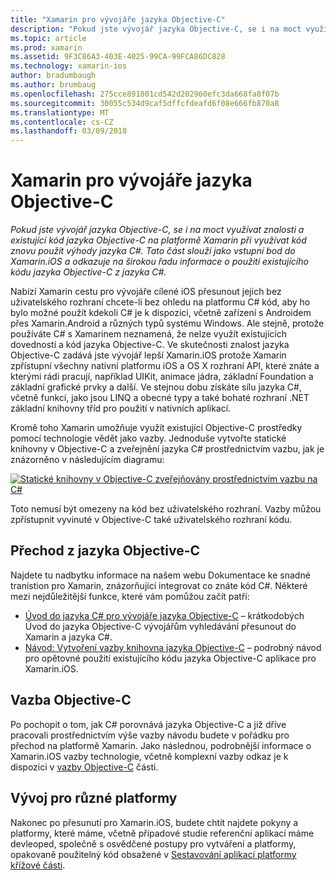```yaml
---
title: "Xamarin pro vývojáře jazyka Objective-C"
description: "Pokud jste vývojář jazyka Objective-C, se i na moct využívat znalosti a existující kód jazyka Objective-C na platformě Xamarin při využívat kód znovu použít výhody jazyka C#. Tato část slouží jako vstupní bod do Xamarin.iOS a odkazuje na širokou řadu informace o použití existujícího kódu jazyka Objective-C z jazyka C#."
ms.topic: article
ms.prod: xamarin
ms.assetid: 9F3C86A3-403E-4025-99CA-99FCA86DC828
ms.technology: xamarin-ios
author: bradumbaugh
ms.author: brumbaug
ms.openlocfilehash: 275cce891801cd542d202960efc3da668fa8f07b
ms.sourcegitcommit: 30055c534d9caf5dffcfdeafd6f08e666fb870a8
ms.translationtype: MT
ms.contentlocale: cs-CZ
ms.lasthandoff: 03/09/2018
---
```

# <a name="xamarin-for-objective-c-developers"></a>Xamarin pro vývojáře jazyka Objective-C

_Pokud jste vývojář jazyka Objective-C, se i na moct využívat znalosti a existující kód jazyka Objective-C na platformě Xamarin při využívat kód znovu použít výhody jazyka C#. Tato část slouží jako vstupní bod do Xamarin.iOS a odkazuje na širokou řadu informace o použití existujícího kódu jazyka Objective-C z jazyka C#._

Nabízí Xamarin cestu pro vývojáře cílené iOS přesunout jejich bez uživatelského rozhraní chcete-li bez ohledu na platformu C# kód, aby ho bylo možné použít kdekoli C# je k dispozici, včetně zařízení s Androidem přes Xamarin.Android a různých typů systému Windows. Ale stejně, protože používáte C# s Xamarinem neznamená, že nelze využít existujících dovedností a kód jazyka Objective-C. Ve skutečnosti znalost jazyka Objective-C zadává jste vývojář lepší Xamarin.iOS protože Xamarin zpřístupní všechny nativní platformu iOS a OS X rozhraní API, které znáte a kterými rádi pracují, například UIKit, animace jádra, základní Foundation a základní grafické prvky a další. Ve stejnou dobu získáte sílu jazyka C#, včetně funkcí, jako jsou LINQ a obecné typy a také bohaté rozhraní .NET základní knihovny tříd pro použití v nativních aplikací.

Kromě toho Xamarin umožňuje využít existující Objective-C prostředky pomocí technologie vědět jako vazby. Jednoduše vytvořte statické knihovny v Objective-C a zveřejnění jazyka C# prostřednictvím vazbu, jak je znázorněno v následujícím diagramu:

 [![](images/01-bindings.png "Statické knihovny v Objective-C zveřejňovány prostřednictvím vazbu na C#")](images/01-bindings.png#lightbox)

Toto nemusí být omezeny na kód bez uživatelského rozhraní. Vazby můžou zpřístupnit vyvinuté v Objective-C také uživatelského rozhraní kódu.

## <a name="transitioning-from-objective-c"></a>Přechod z jazyka Objective-C

Najdete tu nadbytku informace na našem webu Dokumentace ke snadné tranistion pro Xamarin, znázorňující integrovat co znáte kód C#. Některé mezi nejdůležitější funkce, které vám pomůžou začít patří:

-   [Úvod do jazyka C# pro vývojáře jazyka Objective-C](primer.md) – krátkodobých Úvod do jazyka Objective-C vývojářům vyhledávání přesunout do Xamarin a jazyka C#. 
-   [Návod: Vytvoření vazby knihovna jazyka Objective-C](~/ios/platform/binding-objective-c/walkthrough.md) – podrobný návod pro opětovné použití existujícího kódu jazyka Objective-C aplikace pro Xamarin.iOS. 


## <a name="binding-objective-c"></a>Vazba Objective-C

Po pochopit o tom, jak C# porovnává jazyka Objective-C a již dříve pracovali prostřednictvím výše vazby návodu budete v pořádku pro přechod na platformě Xamarin. Jako následnou, podrobnější informace o Xamarin.iOS vazby technologie, včetně komplexní vazby odkaz je k dispozici v [vazby Objective-C](~/ios/platform/binding-objective-c/index.md) části.

## <a name="cross-platform-development"></a>Vývoj pro různé platformy

Nakonec po přesunutí pro Xamarin.iOS, budete chtít najdete pokyny a platformy, které máme, včetně případové studie referenční aplikací máme devleoped, společně s osvědčené postupy pro vytváření a platformy, opakovaně použitelný kód obsažené v [ Sestavování aplikací platformy křížové části](~/cross-platform/app-fundamentals/building-cross-platform-applications/index.md).
